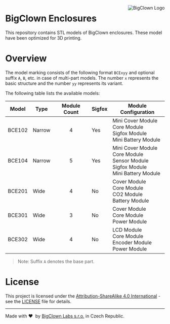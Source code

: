 <a href="https://www.bigclown.com"><img src="https://s3.eu-central-1.amazonaws.com/bigclown/gh-readme-logo.png" alt="BigClown Logo" align="right"></a>

# BigClown Enclosures

This repository contains STL models of BigClown enclosures. These model have been optimized for 3D printing.

# Overview

The model marking consists of the following format `BCExyy` and optional suffix `A`, `B`, etc. in case of multi-part models. The number `x` represents the basic structure and the number `yy` represents its variant.

The following table lists the available models:

| Model  | Type   | Module Count | Sigfox | Module Configuration |
|--------|--------|:------------:|--------|----------------------|
| BCE102 | Narrow | 4            | Yes    | Mini Cover Module<br>Core Module<br>Sigfox Module<br>Mini Battery Module |
| BCE104 | Narrow | 5            | Yes    | Mini Cover Module<br>Core Module<br>Sensor Module<br>Sigfox Module<br>Mini Battery Module |
| BCE201 | Wide   | 4            | No     | Cover Module<br>Core Module<br>CO2 Module<br>Battery Module |
| BCE301 | Wide   | 3            | No     | Cover Module<br>Core Module<br>Power Module |
| BCE302 | Wide   | 4            | No     | LCD Module<br>Core Module<br>Encoder Module<br>Power Module |

> Note: Suffix `A` denotes the base part.

# License

This project is licensed under the [Attribution-ShareAlike 4.0 International](https://creativecommons.org/licenses/by-sa/4.0/) - see the [LICENSE](LICENSE) file for details.

---

Made with &#x2764;&nbsp; by [BigClown Labs s.r.o.](https://www.bigclown.com) in Czech Republic.
